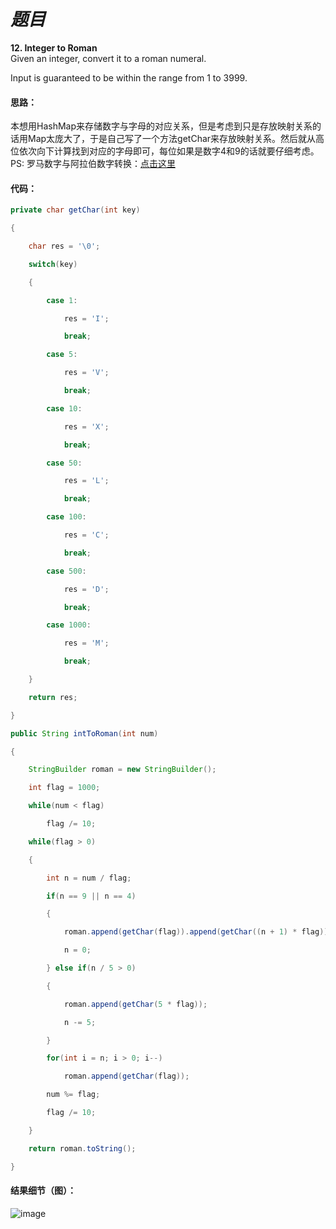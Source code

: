 # *题目*
**12. Integer to Roman**   
Given an integer, convert it to a roman numeral.  

Input is guaranteed to be within the range from 1 to 3999.  

#### 思路：
本想用HashMap来存储数字与字母的对应关系，但是考虑到只是存放映射关系的话用Map太庞大了，于是自己写了一个方法getChar来存放映射关系。然后就从高位依次向下计算找到对应的字母即可，每位如果是数字4和9的话就要仔细考虑。PS: 罗马数字与阿拉伯数字转换：[点击这里](http://iask.sina.com.cn/b/2801884.html)
#### 代码：
```java
private char getChar(int key)

{

    char res = '\0';

    switch(key)

    {

        case 1:

            res = 'I';

            break;

        case 5:

            res = 'V';

            break;

        case 10:

            res = 'X';

            break;

        case 50:

            res = 'L';

            break;

        case 100:

            res = 'C';

            break;

        case 500:

            res = 'D';

            break;

        case 1000:

            res = 'M';

            break;

    }

    return res;

}

public String intToRoman(int num)

{

    StringBuilder roman = new StringBuilder();

    int flag = 1000;

    while(num < flag)

        flag /= 10;

    while(flag > 0)

    {

        int n = num / flag;

        if(n == 9 || n == 4)

        {

            roman.append(getChar(flag)).append(getChar((n + 1) * flag));

            n = 0;

        } else if(n / 5 > 0)

        {

            roman.append(getChar(5 * flag));

            n -= 5;

        }

        for(int i = n; i > 0; i--)

            roman.append(getChar(flag));

        num %= flag;

        flag /= 10;

    }

    return roman.toString();

}

```
#### 结果细节（图）：
![image](https://github.com/jnuyanfa/YanFa-LeetCode-with-JAVA/blob/master/src/leetcode012_IntegerToRoman/img/1.png)
